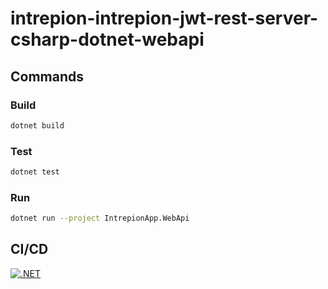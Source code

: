 # intrepion-intrepion-jwt-rest-server-csharp-dotnet-webapi

## Commands

### Build

```bash
dotnet build
```

### Test

```bash
dotnet test
```

### Run

```bash
dotnet run --project IntrepionApp.WebApi
```

## CI/CD

[![.NET](https://github.com/intrepion/intrepion-intrepion-jwt-rest-server-csharp-dotnet-webapi/actions/workflows/dotnet.yml/badge.svg?branch=main)](https://github.com/intrepion/intrepion-intrepion-jwt-rest-server-csharp-dotnet-webapi/actions/workflows/dotnet.yml)
